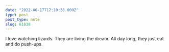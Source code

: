```yaml
---
date: "2022-06-17T17:10:38.000Z"
type: post 
post_type: note
slug: 61838
---
```

I love watching lizards. They are living the dream. All day long, they just eat and do push-ups. 

